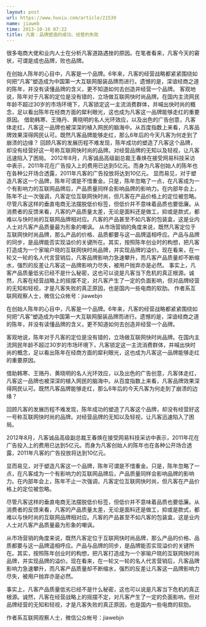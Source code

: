 ```yaml
---
layout: post
url: https://www.huxiu.com/article/21539
name: jiaweb
time: 2013-10-16 07:22
title: 凡客：品牌塑造的成功、经营的失败
---
```

很多电商大佬和业内人士在分析凡客道路遇挫的原因。在笔者看来，凡客今天的窘状，可谓是成也品牌，败也品牌。

在创始人陈年的心目中，凡客是一个品牌。6年来，凡客的经营战略都紧紧围绕如何把“凡客”塑造成为中国第一大互联网服装品牌而进行。遗憾的是，深谙经商之道的陈年，并没有读懂品牌的含义，更不知道如何去创造并经营一个品牌。 客观地说，陈年对于凡客的定位是没有错的，立场做互联网快时尚品牌。在国内主流网民年龄不超过30岁的市场环境下，凡客锁定这一主流消费群体，并喊出快时尚的概念，足以看出陈年在经商方面的犀利眼光，这也成为凡客这一品牌能够走红的重要原因。 借助韩寒、王赂丹、黄晓明的名人光环效应，以及出色的广告创意，凡客体走红，凡客这一品牌也被深深的植入网民的脑海中。从百度指数上来看，凡客品牌效果深得网民认可。既然凡客品牌能够走红，那么6年后的今天凡客为何走到了崩溃的边缘？ 回顾凡客的发展历程不难发现，陈年成功的塑造了凡客这个品牌，却没有经营好这一号称互联网快时尚的品牌。对经营品牌的无知以及轻视，让凡客迅速陷入了困局。 2012年8月，凡客诚品高级副总裁王春焕在接受网易科技采访中表示，2011年花在广告投入上的费用已达到5亿元。而身为凡客创始人的陈年也在各种公开场合透露，2011年凡客的广告投放将达到10亿元。 显而易见，对于塑造凡客这一个品牌，陈年可谓是不惜重金。只是，陈年忽略了一点，在凡客成为一个有影响力的互联网品牌后，产品质量同样会影响品牌的影响力。在内部年会上，陈年不止一次强调，凡客定位互联网快时尚，但凡客在产品价格上的定位被忽略。 尽管凡客这样的垂直电商无法摆脱低价标签，但低价并不意味着品质也要低廉。从消费者的反馈来看，凡客的产品质量太差，无论是面料还是做工，抑或是款式，都难以与快时尚的互联网品牌相对应。凡客的产品甚至不如凡客的包装盒，这是业内人士对凡客产品质量最为形象的嘲讽。 从市场营销的角度来说，既然凡客定位于互联网快时尚品牌，那么产品的价格、品质都要与这一品牌遥相呼应。产品与品牌的同步，是品牌能否实现溢价的关键所在。其实，按照陈年创业时的构想，把凡客打造成为一个家喻户晓的互联网快时尚品牌，并实现品牌的溢价。现在看来，在一轮又一轮的名人代言营销后，凡客品牌影响力急速攀升，而凡客产品质量却不断缩水，强烈的反差让凡客这一品牌影响力尽失，被用户抛弃亦是必然。 事实上，凡客产品质量低劣已经不是什么秘密，这也可以说是凡客当下危机的真正根源。诚然，凡客在经营战略上的摇摆不定，对凡客产生了一定的负面影响，但对品牌经营的无知和轻视，才是凡客失败的真正原因，也是国内一些电商的软肋。 作者系互联网观察人士，微信公众帐号：jiawebjn

在创始人陈年的心目中，凡客是一个品牌。6年来，凡客的经营战略都紧紧围绕如何把“凡客”塑造成为中国第一大互联网服装品牌而进行。遗憾的是，深谙经商之道的陈年，并没有读懂品牌的含义，更不知道如何去创造并经营一个品牌。

客观地说，陈年对于凡客的定位是没有错的，立场做互联网快时尚品牌。在国内主流网民年龄不超过30岁的市场环境下，凡客锁定这一主流消费群体，并喊出快时尚的概念，足以看出陈年在经商方面的犀利眼光，这也成为凡客这一品牌能够走红的重要原因。

借助韩寒、王赂丹、黄晓明的名人光环效应，以及出色的广告创意，凡客体走红，凡客这一品牌也被深深的植入网民的脑海中。从百度指数上来看，凡客品牌效果深得网民认可。既然凡客品牌能够走红，那么6年后的今天凡客为何走到了崩溃的边缘？

回顾凡客的发展历程不难发现，陈年成功的塑造了凡客这个品牌，却没有经营好这一号称互联网快时尚的品牌。对经营品牌的无知以及轻视，让凡客迅速陷入了困局。

2012年8月，凡客诚品高级副总裁王春焕在接受网易科技采访中表示，2011年花在广告投入上的费用已达到5亿元。而身为凡客创始人的陈年也在各种公开场合透露，2011年凡客的广告投放将达到10亿元。

显而易见，对于塑造凡客这一个品牌，陈年可谓是不惜重金。只是，陈年忽略了一点，在凡客成为一个有影响力的互联网品牌后，产品质量同样会影响品牌的影响力。在内部年会上，陈年不止一次强调，凡客定位互联网快时尚，但凡客在产品价格上的定位被忽略。

尽管凡客这样的垂直电商无法摆脱低价标签，但低价并不意味着品质也要低廉。从消费者的反馈来看，凡客的产品质量太差，无论是面料还是做工，抑或是款式，都难以与快时尚的互联网品牌相对应。凡客的产品甚至不如凡客的包装盒，这是业内人士对凡客产品质量最为形象的嘲讽。

从市场营销的角度来说，既然凡客定位于互联网快时尚品牌，那么产品的价格、品质都要与这一品牌遥相呼应。产品与品牌的同步，是品牌能否实现溢价的关键所在。其实，按照陈年创业时的构想，把凡客打造成为一个家喻户晓的互联网快时尚品牌，并实现品牌的溢价。现在看来，在一轮又一轮的名人代言营销后，凡客品牌影响力急速攀升，而凡客产品质量却不断缩水，强烈的反差让凡客这一品牌影响力尽失，被用户抛弃亦是必然。

事实上，凡客产品质量低劣已经不是什么秘密，这也可以说是凡客当下危机的真正根源。诚然，凡客在经营战略上的摇摆不定，对凡客产生了一定的负面影响，但对品牌经营的无知和轻视，才是凡客失败的真正原因，也是国内一些电商的软肋。

作者系互联网观察人士，微信公众帐号：jiawebjn

